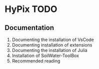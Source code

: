 # HyPix TODO


## Documentation

1. Documenting the installation of VsCode
2. Documenting installation of extensions
3. Documenting the installation of Julia
4. Installation of SoilWater-ToolBox
5. Recommended reading
